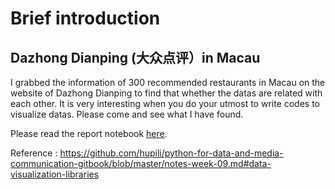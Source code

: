 # Brief introduction
## Dazhong Dianping (大众点评）in Macau
I grabbed the information of 300 recommended restaurants in Macau on the website of Dazhong Dianping to find that whether the datas are related with each other. It is very interesting when you do your utmost to write codes to visualize datas. Please come and see what I have found.

Please read the report notebook [here](https://nbviewer.jupyter.org/github/JIEYI22/python-data-assignments/blob/master/assignment2/assignment2%28Data_visualisation%29.ipynb).

Reference : https://github.com/hupili/python-for-data-and-media-communication-gitbook/blob/master/notes-week-09.md#data-visualization-libraries
